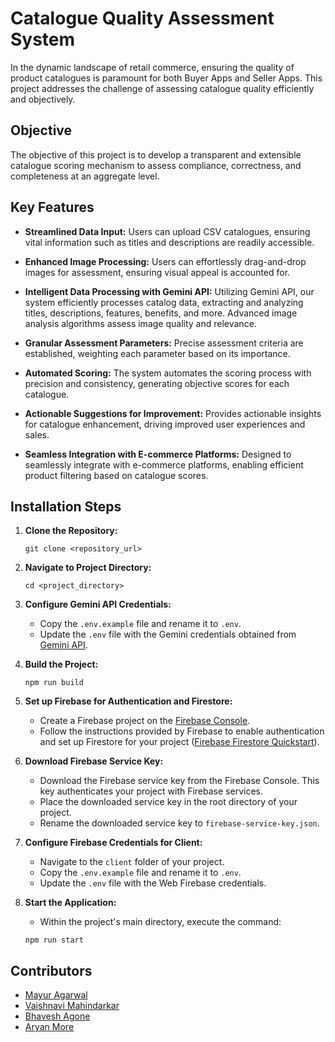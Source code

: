 # Catalogue Quality Assessment System

In the dynamic landscape of retail commerce, ensuring the quality of product catalogues is paramount for both Buyer Apps and Seller Apps. This project addresses the challenge of assessing catalogue quality efficiently and objectively.

## Objective
The objective of this project is to develop a transparent and extensible catalogue scoring mechanism to assess compliance, correctness, and completeness at an aggregate level.

## Key Features

- **Streamlined Data Input:** Users can upload CSV catalogues, ensuring vital information such as titles and descriptions are readily accessible.
  
- **Enhanced Image Processing:** Users can effortlessly drag-and-drop images for assessment, ensuring visual appeal is accounted for.
  
- **Intelligent Data Processing with Gemini API:** Utilizing Gemini API, our system efficiently processes catalog data, extracting and analyzing titles, descriptions, features, benefits, and more. Advanced image analysis algorithms assess image quality and relevance.
  
- **Granular Assessment Parameters:** Precise assessment criteria are established, weighting each parameter based on its importance.
  
- **Automated Scoring:** The system automates the scoring process with precision and consistency, generating objective scores for each catalogue.
  
- **Actionable Suggestions for Improvement:** Provides actionable insights for catalogue enhancement, driving improved user experiences and sales.
  
- **Seamless Integration with E-commerce Platforms:** Designed to seamlessly integrate with e-commerce platforms, enabling efficient product filtering based on catalogue scores.

## Installation Steps

1. **Clone the Repository:**
   ```
   git clone <repository_url>
   ```

2. **Navigate to Project Directory:**
   ```
   cd <project_directory>
   ```

3. **Configure Gemini API Credentials:**
   - Copy the `.env.example` file and rename it to `.env`.
   - Update the `.env` file with the Gemini credentials obtained from [Gemini API](https://makersuite.google.com/app/apikey).

4. **Build the Project:**
   ```
   npm run build
   ```

5. **Set up Firebase for Authentication and Firestore:**
   - Create a Firebase project on the [Firebase Console](https://console.firebase.google.com/).
   - Follow the instructions provided by Firebase to enable authentication and set up Firestore for your project ([Firebase Firestore Quickstart](https://firebase.google.com/docs/firestore/quickstart)).

6. **Download Firebase Service Key:**
   - Download the Firebase service key from the Firebase Console. This key authenticates your project with Firebase services.
   - Place the downloaded service key in the root directory of your project.
   - Rename the downloaded service key to `firebase-service-key.json`.

7. **Configure Firebase Credentials for Client:**
   - Navigate to the `client` folder of your project.
   - Copy the `.env.example` file and rename it to `.env`.
   - Update the `.env` file with the Web Firebase credentials.

8. **Start the Application:**
   - Within the project's main directory, execute the command:
   ```
   npm run start
   ```

## Contributors
- [Mayur Agarwal](https://github.com/mayuragarwal2004)
- [Vaishnavi Mahindarkar](https://github.com/Vaishnavi4008)
- [Bhavesh Agone](https://github.com/techcodebhavesh)
- [Aryan More](https://github.com/AryanMore)
